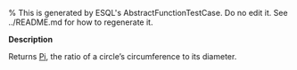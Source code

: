 % This is generated by ESQL's AbstractFunctionTestCase. Do no edit it. See ../README.md for how to regenerate it.

**Description**

Returns [Pi](https://en.wikipedia.org/wiki/Pi), the ratio of a circle’s circumference to its diameter.

